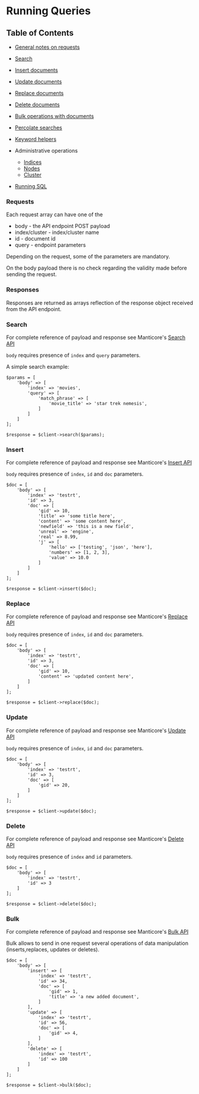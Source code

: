 Running Queries
===============

Table of Contents
-----------------

* [General notes on requests](#requests) 
* [Search](#search)

* [Insert documents](#insert)

* [Update documents](#update)

* [Replace documents](#replace)

* [Delete documents](#delete)

* [Bulk operations with documents](#bulk)

* [Percolate searches](percolate.md)

* [Keyword helpers](keywordhelpers.md)

* Administrative operations

    * [Indices](indices.md)
    * [Nodes](nodes.md)
    * [Cluster](cluster.md)
    
* [Running SQL](sql.md)


### Requests

Each request array can have one of the 

* body -  the API endpoint POST payload
* index/cluster  - index/cluster name
* id - document id
* query - endpoint parameters

Depending on the request, some of the parameters are mandatory.

On the body payload there is no check regarding the validity made before sending the request.

### Responses 

Responses are returned as arrays reflection of the response object received from the API endpoint. 


### Search
For complete reference of payload and response see Manticore's [Search API](https://docs.manticoresearch.com/latest/html/http_reference/json_search.html)

`body` requires presence of `index` and `query` parameters. 

A simple search example:
```
$params = [
    'body' => [
        'index' => 'movies',
        'query' => [
            'match_phrase' => [
                'movie_title' => 'star trek nemesis',
            ]
        ]
    ]
];

$response = $client->search($params);
```

### Insert

For complete reference of payload and response see Manticore's [Insert API](https://docs.manticoresearch.com/latest/html/http_reference/json_insert.html)

`body` requires presence of `index`, `id` and  `doc` parameters.

```
$doc = [
    'body' => [
        'index' => 'testrt',
        'id' => 3,
        'doc' => [
            'gid' => 10,
            'title' => 'some title here',
            'content' => 'some content here',
            'newfield' => 'this is a new field',
            'unreal' => 'engine',
            'real' => 8.99,
            'j' => [
                'hello' => ['testing', 'json', 'here'],
                'numbers' => [1, 2, 3],
                'value' => 10.0
            ]
        ]
    ]
];

$response = $client->insert($doc);
```

### Replace

For complete reference of payload and response see Manticore's [Replace API](https://docs.manticoresearch.com/latest/html/http_reference/json_replace.html)

`body` requires presence of `index`, `id` and  `doc` parameters.

```
$doc = [
    'body' => [
        'index' => 'testrt',
        'id' => 3,
        'doc' => [
            'gid' => 10,
            'content' => 'updated content here',
        ]
    ]
];

$response = $client->replace($doc);
```

### Update

For complete reference of payload and response see Manticore's [Update API](https://docs.manticoresearch.com/latest/html/http_reference/json_update.html)

`body` requires presence of `index`, `id` and  `doc` parameters.

```
$doc = [
    'body' => [
        'index' => 'testrt',
        'id' => 3,
        'doc' => [
            'gid' => 20,
        ]
    ]
];

$response = $client->update($doc);
```

### Delete

For complete reference of payload and response see Manticore's [Delete API](https://docs.manticoresearch.com/latest/html/http_reference/json_delete.html)

`body` requires presence of `index` and `id`  parameters.

```
$doc = [
    'body' => [
        'index' => 'testrt',
        'id' => 3
    ]
];

$response = $client->delete($doc);
```

### Bulk

For complete reference of payload and response see Manticore's [Bulk API](https://docs.manticoresearch.com/latest/html/http_reference/json_bulk.html)

Bulk allows to send in one request several operations of data manipulation (inserts,replaces, updates or deletes).

```
$doc = [
    'body' => [
        'insert' => [
            'index' => 'testrt',
            'id' => 34,
            'doc' => [
                'gid' => 1,
                'title' => 'a new added document',
            ]
        ],
        'update' => [
            'index' => 'testrt',
            'id' => 56,
            'doc' => [
                'gid' => 4,
            ]
        ],
        'delete' => [
            'index' => 'testrt',
            'id' => 100
        ]
    ]
];

$response = $client->bulk($doc);
```


